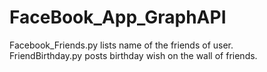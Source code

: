 FaceBook_App_GraphAPI
=====================
Facebook_Friends.py	lists name of the friends of user. <br>
FriendBirthday.py posts birthday wish on the wall of friends.
